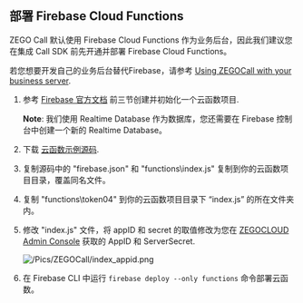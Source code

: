 ## 部署 Firebase Cloud Functions

ZEGO Call 默认使用  Firebase Cloud Functions 作为业务后台，因此我们建议您在集成 Call SDK 前先开通并部署 Firebase Cloud Functions。 

<div class="mk-hint">

若您想要开发自己的业务后台替代Firebase，请参考 [Using ZEGOCall with your business server](!users).

</div>


1. 参考 [Firebase 官方文档](https://firebase.google.com/docs/functions/get-started) 前三节创建并初始化一个云函数项目.    
    
    **Note**: 我们使用 Realtime Database 作为数据库，您还需要在 Firebase 控制台中创建一个新的 Realtime Database。
2. 下载 [云函数示例源码](https://github.com/ZEGOCLOUD/call_firebase_funcitons). 
3. 复制源码中的 "firebase.json" 和 "functions\index.js" 复制到你的云函数项目目录，覆盖同名文件。
4. 复制 "functions\token04" 到你的云函数项目目录下 “index.js” 的所在文件夹内。
5. 修改 "index.js" 文件，将 appID 和 secret 的取值修改为您在 [ZEGOCLOUD Admin Console](https://console.zegocloud.com) 获取的 AppID 和 ServerSecret.

    ![/Pics/ZEGOCall/index_appid.png](/Pics/ZEGOCall/index_appid.png)

6. 在 Firebase CLI 中运行 `firebase deploy --only functions` 命令部署云函数。




